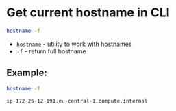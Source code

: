 # Get current hostname in CLI

```bash
hostname -f
```

- `hostname` - utility to work with hostnames
- `-f` - return full hostname

## Example: 
```bash
hostname -f
```
```
ip-172-26-12-191.eu-central-1.compute.internal
```

